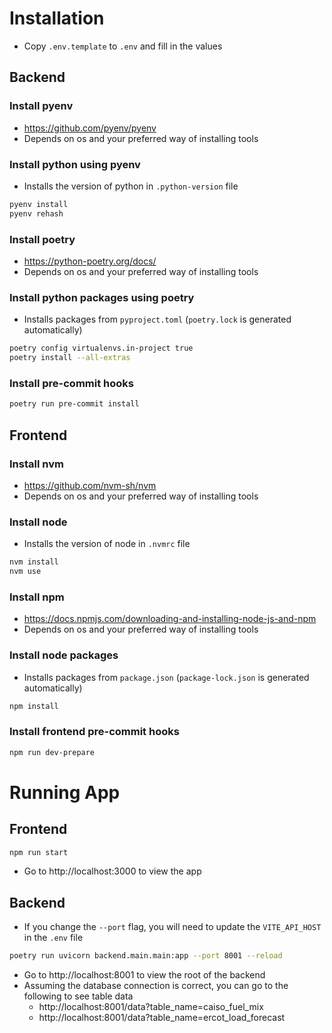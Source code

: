 # Installation

* Copy `.env.template` to `.env` and fill in the values

## Backend

### Install pyenv

* https://github.com/pyenv/pyenv
* Depends on os and your preferred way of installing tools

### Install python using pyenv

* Installs the version of python in `.python-version` file

```bash
pyenv install
pyenv rehash
```

### Install poetry

* https://python-poetry.org/docs/
* Depends on os and your preferred way of installing tools

### Install python packages using poetry

* Installs packages from `pyproject.toml` (`poetry.lock` is generated automatically)

```bash
poetry config virtualenvs.in-project true
poetry install --all-extras
```

### Install pre-commit hooks

```bash
poetry run pre-commit install
```

## Frontend

### Install nvm

* https://github.com/nvm-sh/nvm
* Depends on os and your preferred way of installing tools

### Install node

* Installs the version of node in `.nvmrc` file

```bash
nvm install
nvm use
```

### Install npm

* https://docs.npmjs.com/downloading-and-installing-node-js-and-npm
* Depends on os and your preferred way of installing tools

### Install node packages

* Installs packages from `package.json` (`package-lock.json` is generated automatically)

```bash
npm install
```

### Install frontend pre-commit hooks

```bash
npm run dev-prepare
```

# Running App

## Frontend

```bash
npm run start
```

* Go to http://localhost:3000 to view the app

## Backend

* If you change the `--port` flag, you will need to update the `VITE_API_HOST` in the `.env` file

```bash
poetry run uvicorn backend.main.main:app --port 8001 --reload
```

* Go to http://localhost:8001 to view the root of the backend
* Assuming the database connection is correct, you can go to the following to see table data
  * http://localhost:8001/data?table_name=caiso_fuel_mix
  * http://localhost:8001/data?table_name=ercot_load_forecast
